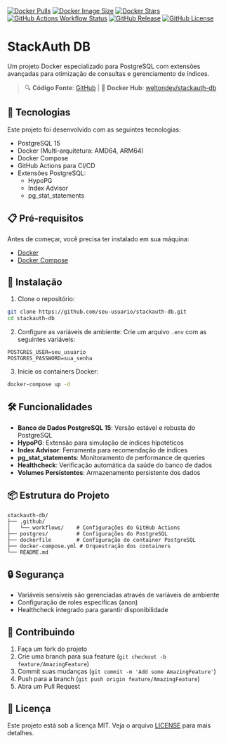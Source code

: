 [![Docker Pulls](https://img.shields.io/docker/pulls/weltondev/stackauth-db)](https://hub.docker.com/r/weltondev/stackauth-db)
[![Docker Image Size](https://img.shields.io/docker/image-size/weltondev/stackauth-db/latest)](https://hub.docker.com/r/weltondev/stackauth-db)
[![Docker Stars](https://img.shields.io/docker/stars/weltondev/stackauth-db)](https://hub.docker.com/r/weltondev/stackauth-db)
[![GitHub Actions Workflow Status](https://img.shields.io/github/actions/workflow/status/welton-dev/stackauth-db/main.yml)](https://github.com/welton-dev/stackauth-db/actions)
[![GitHub Release](https://img.shields.io/github/v/release/welton-dev/stackauth-db)](https://github.com/welton-dev/stackauth-db/releases/latest)
[![GitHub License](https://img.shields.io/github/license/welton-dev/stackauth-db)](https://github.com/welton-dev/stackauth-db/blob/main/LICENSE)

# StackAuth DB

Um projeto Docker especializado para PostgreSQL com extensões avançadas para otimização de consultas e gerenciamento de índices.

> 🔍 **Código Fonte**: [GitHub](https://github.com/welton-dev/stackauth-db) | 
> 🐳 **Docker Hub**: [weltondev/stackauth-db](https://hub.docker.com/r/weltondev/stackauth-db)

## 🚀 Tecnologias

Este projeto foi desenvolvido com as seguintes tecnologias:

- PostgreSQL 15
- Docker (Multi-arquitetura: AMD64, ARM64)
- Docker Compose
- GitHub Actions para CI/CD
- Extensões PostgreSQL:
  - HypoPG
  - Index Advisor
  - pg_stat_statements

## 📋 Pré-requisitos

Antes de começar, você precisa ter instalado em sua máquina:

- [Docker](https://www.docker.com/)
- [Docker Compose](https://docs.docker.com/compose/)

## 🔧 Instalação

1. Clone o repositório:
```bash
git clone https://github.com/seu-usuario/stackauth-db.git
cd stackauth-db
```

2. Configure as variáveis de ambiente:
Crie um arquivo `.env` com as seguintes variáveis:
```env
POSTGRES_USER=seu_usuario
POSTGRES_PASSWORD=sua_senha
```

3. Inicie os containers Docker:
```bash
docker-compose up -d
```

## 🛠️ Funcionalidades

- **Banco de Dados PostgreSQL 15**: Versão estável e robusta do PostgreSQL
- **HypoPG**: Extensão para simulação de índices hipotéticos
- **Index Advisor**: Ferramenta para recomendação de índices
- **pg_stat_statements**: Monitoramento de performance de queries
- **Healthcheck**: Verificação automática da saúde do banco de dados
- **Volumes Persistentes**: Armazenamento persistente dos dados

## 📦 Estrutura do Projeto

```
stackauth-db/
├── .github/
│   └── workflows/    # Configurações do GitHub Actions
├── postgres/         # Configurações do PostgreSQL
├── dockerfile        # Configuração do container PostgreSQL
├── docker-compose.yml # Orquestração dos containers
└── README.md
```

## 🔒 Segurança

- Variáveis sensíveis são gerenciadas através de variáveis de ambiente
- Configuração de roles específicas (anon)
- Healthcheck integrado para garantir disponibilidade

## 🤝 Contribuindo

1. Faça um fork do projeto
2. Crie uma branch para sua feature (`git checkout -b feature/AmazingFeature`)
3. Commit suas mudanças (`git commit -m 'Add some AmazingFeature'`)
4. Push para a branch (`git push origin feature/AmazingFeature`)
5. Abra um Pull Request

## 📝 Licença

Este projeto está sob a licença MIT. Veja o arquivo [LICENSE](LICENSE) para mais detalhes.
